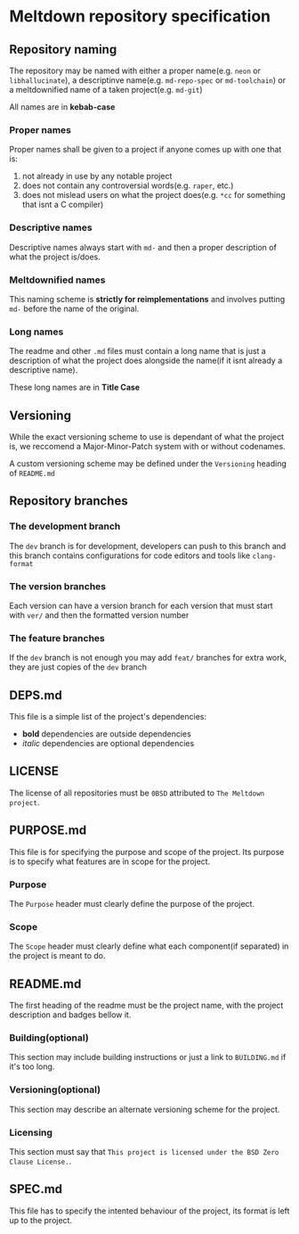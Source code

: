# Meltdown repository specification

## Repository naming

The repository may be named with either a proper name(e.g. `neon` or `libhallucinate`), a descriptinve name(e.g. `md-repo-spec` or `md-toolchain`) or a meltdownified name of a taken project(e.g. `md-git`)

All names are in **kebab-case**

### Proper names

Proper names shall be given to a project if anyone comes up with one that is:
1. not already in use by any notable project
1. does not contain any controversial words(e.g. `raper`, etc.)
1. does not mislead users on what the project does(e.g. `*cc` for something that isnt a C compiler)

### Descriptive names

Descriptive names always start with `md-` and then a proper description of what the project is/does.

### Meltdownified names

This naming scheme is **strictly for reimplementations** and involves putting `md-` before the name of the original.

### Long names

The readme and other `.md` files must contain a long name that is just a description of what the project does alongside the name(if it isnt already a descriptive name).

These long names are in **Title Case**

## Versioning

While the exact versioning scheme to use is dependant of what the project is, we reccomend a Major-Minor-Patch system with or without codenames.

A custom versioning scheme may be defined under the `Versioning` heading of `README.md`

## Repository branches

### The development branch

The `dev` branch is for development, developers can push to this branch and this branch contains configurations for code editors and tools like `clang-format`

### The version branches

Each version can have a version branch for each version that must start with `ver/` and then the formatted version number

### The feature branches

If the `dev` branch is not enough you may add `feat/` branches for extra work, they are just copies of the `dev` branch

## DEPS.md

This file is a simple list of the project's dependencies:
* **bold** dependencies are outside dependencies
* *italic* dependencies are optional dependencies

## LICENSE

The license of all repositories must be `0BSD` attributed to `The Meltdown project`.

## PURPOSE.md

This file is for specifying the purpose and scope of the project. Its purpose is to specify what features are in scope for the project.

### Purpose

The `Purpose` header must clearly define the purpose of the project.

### Scope

The `Scope` header must clearly define what each component(if separated) in the project is meant to do.

## README.md

The first heading of the readme must be the project name, with the project description and badges bellow it.

### Building(optional)

This section may include building instructions or just a link to `BUILDING.md` if it's too long.

### Versioning(optional)

This section may describe an alternate versioning scheme for the project.

### Licensing

This section must say that `This project is licensed under the BSD Zero Clause License.`.

## SPEC.md

This file has to specify the intented behaviour of the project, its format is left up to the project.